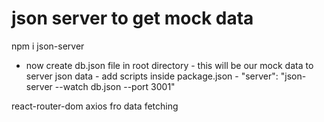 # json server to get mock data
npm i json-server
- now create db.json file in root directory - this will be our mock data
to server json data - add scripts inside package.json - "server": "json-server --watch db.json --port 3001"

react-router-dom
axios fro data fetching